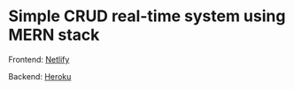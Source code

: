 # Simple CRUD real-time system using MERN stack

Frontend: [Netlify](https://realtimetodo.netlify.app)

Backend: [Heroku](https://merd-curd.herokuapp.com/)
